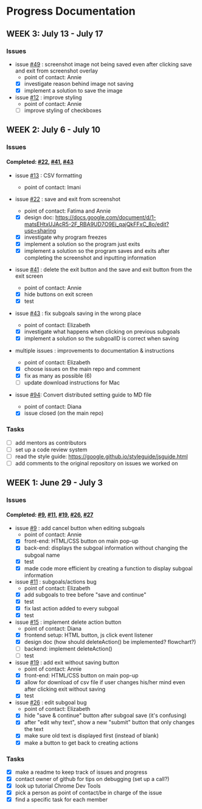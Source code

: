 # Progress Documentation

## WEEK 3: July 13 - July 17
### Issues

* issue [#49](../../issues/49) : screenshot image not being saved even after clicking save and exit from screenshot overlay
    * point of contact: Annie
    - [x] investigate reason behind image not saving
    - [x] implement a solution to save the image

* issue [#12](../..issues/21) : improve styling
    * point of contact: Annie
    - [ ] improve styling of checkboxes

## WEEK 2: July 6 - July 10
### Issues
#### Completed: [#22](../../issues/22), [#41](../../issues/41), [#43](../../issues/43)

* issue [#13](https://github.com/GenderMagProject/GenderMagRecordersAssistant/issues/13) : CSV formatting
    * point of contact: Imani
 
* issue [#22](../../issues/22) : save and exit from screenshot
    * point of contact: Fatima and Annie
    - [x] design doc: https://docs.google.com/document/d/1-matsEHtxUJAcR5-2F_RBA9UD7O9Ej_qajQkFFxC_8o/edit?usp=sharing
    - [x] investigate why program freezes
    - [x] implement a solution so the program just exits
    - [x] implement a solution so the program saves and exits after completing the screenshot and inputting information
    
* issue [#41](../../issues/41) : delete the exit button and the save and exit button from the exit screen
    * point of contact: Annie
    - [x] hide buttons on exit screen
    - [x] test

* issue [#43](../../issues/43) : fix subgoals saving in the wrong place
    * point of contact: Elizabeth
    - [x] investigate what happens when clicking on previous subgoals
    - [x] implement a solution so the subgoalID is correct when saving
 
* multiple issues : improvements to documentation & instructions
    * point of contact: Elizabeth
    - [x] choose issues on the main repo and comment
    - [x] fix as many as possible (6)
    - [ ] update download instructions for Mac
    
* issue [#94](https://github.com/GenderMagProject/GenderMagRecordersAssistant/issues/94): Convert distributed setting guide to MD file
   * point of contact: Diana
   - [x] issue closed (on the main repo)

### Tasks
- [ ] add mentors as contributors
- [ ] set up a code review system
- [ ] read the style guide: https://google.github.io/styleguide/jsguide.html 
- [ ] add comments to the original repository on issues we worked on 

## WEEK 1: June 29 - July 3
### Issues
#### Completed: [#9](../../issues/9), [#11](../../issues/11), [#19](../../issues/19), [#26](../../issues/26), [#27](../../issues/27)

* issue [#9](../../issues/9) : add cancel button when editing subgoals
    * point of contact: Annie
    - [x] front-end: HTML/CSS button on main pop-up
    - [x] back-end: displays the subgoal information without changing the subgoal name
    - [x] test
    - [x] made code more efficient by creating a function to display subgoal information

* issue [#11](../../issues/11) : subgoals/actions bug
    * point of contact: Elizabeth
    - [x] add subgoals to tree before "save and continue"
    - [x] test
    - [x] fix last action added to every subgoal
    - [x] test
  
* issue [#15](../../issues/15) : implement delete action button
    * point of contact: Diana
    - [x] frontend setup: HTML button, js click event listener
    - [x] design doc (how should deleteAction() be implemented? flowchart?)
    - [ ] backend: implement deleteAction()
    - [ ] test
    
* issue [#19](../../issues/19) : add exit without saving button
    * point of contact: Annie
    - [x] front-end: HTML/CSS button on main pop-up
    - [x] allow for download of csv file if user changes his/her mind even after clicking exit without saving
    - [x] test

* issue [#26](../../issues/26) : edit subgoal bug
    * point of contact: Elizabeth
    - [x] hide "save & continue" button after subgoal save (it's confusing)
    - [x] after "edit why text", show a new "submit" button that only changes the text
    - [x] make sure old text is displayed first (instead of blank)
    - [x] make a button to get back to creating actions
 
### Tasks
- [x] make a readme to keep track of issues and progress
- [x] contact owner of github for tips on debugging (set up a call?)
- [x] look up tutorial Chrome Dev Tools
- [x] pick a person as point of contact/be in charge of the issue
- [x] find a specific task for each member
